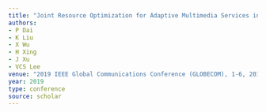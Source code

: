 ```yaml
---
title: "Joint Resource Optimization for Adaptive Multimedia Services in MEC-Based Vehicular Networks"
authors:
- P Dai
- K Liu
- X Wu
- H Xing
- J Xu
- VCS Lee
venue: "2019 IEEE Global Communications Conference (GLOBECOM), 1-6, 2019"
year: 2019
type: conference
source: scholar
---
```

